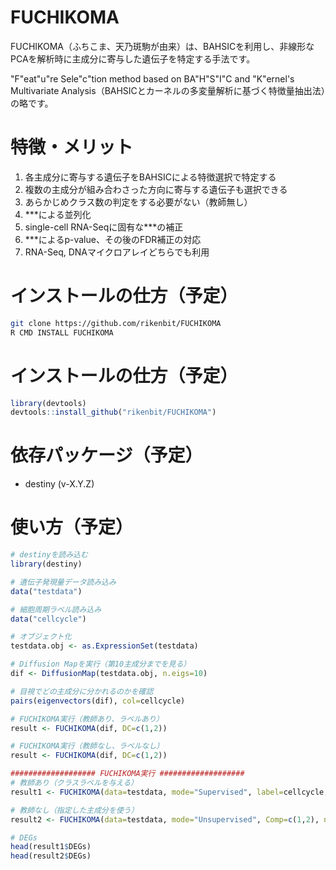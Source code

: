 # FUCHIKOMA
FUCHIKOMA（ふちこま、天乃斑駒が由来）は、BAHSICを利用し、非線形なPCAを解析時に主成分に寄与した遺伝子を特定する手法です。

"F"eat"u"re Sele"c"tion method based on BA"H"S"I"C and "K"ernel's Multivariate Analysis（BAHSICとカーネルの多変量解析に基づく特徴量抽出法）の略です。

# 特徴・メリット
1. 各主成分に寄与する遺伝子をBAHSICによる特徴選択で特定する
2. 複数の主成分が組み合わさった方向に寄与する遺伝子も選択できる
3. あらかじめクラス数の判定をする必要がない（教師無し）
4. ***による並列化
5. single-cell RNA-Seqに固有な***の補正
6. ***によるp-value、その後のFDR補正の対応
7. RNA-Seq, DNAマイクロアレイどちらでも利用

# インストールの仕方（予定）
```bash
git clone https://github.com/rikenbit/FUCHIKOMA
R CMD INSTALL FUCHIKOMA
```

# インストールの仕方（予定）
```r
library(devtools)
devtools::install_github("rikenbit/FUCHIKOMA")
```

# 依存パッケージ（予定）
- destiny (v-X.Y.Z)

# 使い方（予定）
```r
# destinyを読み込む
library(destiny)

# 遺伝子発現量データ読み込み
data("testdata")

# 細胞周期ラベル読み込み
data("cellcycle")

# オブジェクト化
testdata.obj <- as.ExpressionSet(testdata)

# Diffusion Mapを実行（第10主成分までを見る）
dif <- DiffusionMap(testdata.obj, n.eigs=10)

# 目視でどの主成分に分かれるのかを確認
pairs(eigenvectors(dif), col=cellcycle)

# FUCHIKOMA実行（教師あり、ラベルあり）
result <- FUCHIKOMA(dif, DC=c(1,2))

# FUCHIKOMA実行（教師なし、ラベルなし）
result <- FUCHIKOMA(dif, DC=c(1,2))

################### FUCHIKOMA実行 ###################
# 教師あり（クラスラベルを与える）
result1 <- FUCHIKOMA(data=testdata, mode="Supervised", label=cellcycle, type="each", n.eigs=10)

# 教師なし（指定した主成分を使う）
result2 <- FUCHIKOMA(data=testdata, mode="Unsupervised", Comp=c(1,2), n.eigs=10)

# DEGs
head(result1$DEGs)
head(result2$DEGs)
```
